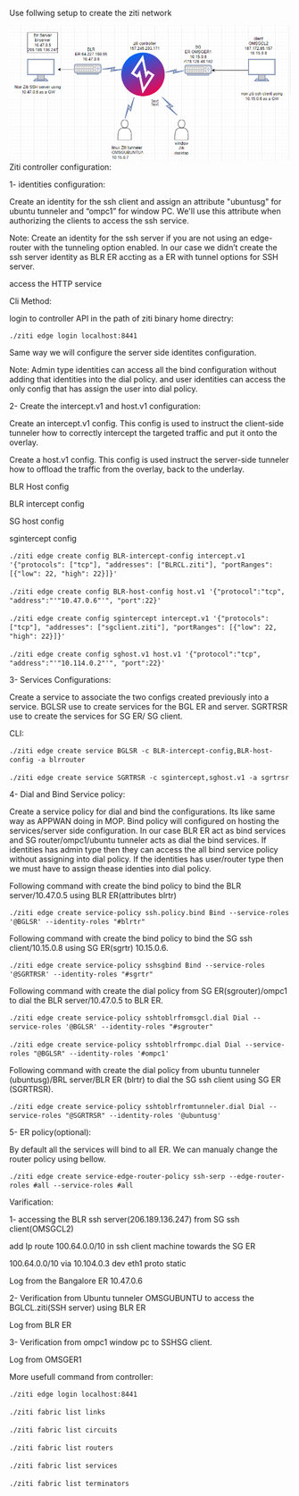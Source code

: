 Use follwing setup to create the ziti network

![Diagram](DO_network.png)
Ziti controller configuration:

1- identities configuration: 

Create an identity for the ssh client and assign an attribute "ubuntusg" for ubuntu tunneler and “ompc1” for window PC. We'll use this attribute when authorizing the clients to access the ssh service.

Note: Create an identity for the ssh server if you are not using an edge-router with the tunneling option enabled. In our case we didn’t create the ssh server identity as BLR ER accting as a ER with tunnel options for SSH server.

access the HTTP service

Cli Method:

login to controller API in the path of ziti binary home directry:
```
./ziti edge login localhost:8441 
```

Same way we will configure the server side identites configuration.

Note: Admin type identities can access all the bind configuration without adding that identities into the dial policy. and user identities can access the only config that has assign the user into dial policy.

2- Create the intercept.v1 and host.v1 configuration:

Create an intercept.v1 config. This config is used to instruct the client-side tunneler how to correctly intercept the targeted traffic and put it onto the overlay.

Create a host.v1 config. This config is used instruct the server-side tunneler how to offload the traffic from the overlay, back to the underlay.


BLR Host config


BLR intercept config


SG host config


sgintercept config


 
```
./ziti edge create config BLR-intercept-config intercept.v1 '{"protocols": ["tcp"], "addresses": ["BLRCL.ziti"], "portRanges": [{"low": 22, "high": 22}]}'

./ziti edge create config BLR-host-config host.v1 '{"protocol":"tcp", "address":"'"10.47.0.6"'", "port":22}'

./ziti edge create config sgintercept intercept.v1 '{"protocols": ["tcp"], "addresses": ["sgclient.ziti"], "portRanges": [{"low": 22, "high": 22}]}'

./ziti edge create config sghost.v1 host.v1 '{"protocol":"tcp", "address":"'"10.114.0.2"'", "port":22}'
```

3- Services Configurations:

Create a service to associate the two configs created previously into a service. BGLSR use to create services for the BGL ER and server. SGRTRSR use to create the services for SG ER/ SG client.




 

CLI:
```
./ziti edge create service BGLSR -c BLR-intercept-config,BLR-host-config -a blrrouter

./ziti edge create service SGRTRSR -c sgintercept,sghost.v1 -a sgrtrsr
```


4- Dial and Bind Service policy:

Create a service policy for dial and bind the configurations. Its like same way as APPWAN doing in MOP. Bind policy will configured on hosting the services/server side configuration. In our case BLR ER act as bind services and SG router/ompc1/ubuntu tunneler acts as dial the bind services. If identities has admin type then they can access the all bind service policy without assigning into dial policy. If the identities has user/router type then we must have to assign thease identies into dial policy.


Following command with create the bind policy to bind the BLR server/10.47.0.5 using BLR ER(attributes blrtr)
```
./ziti edge create service-policy ssh.policy.bind Bind --service-roles '@BGLSR' --identity-roles "#blrtr"
```
Following command with create the bind policy to bind the SG ssh client/10.15.0.8  using SG ER(sgrtr) 10.15.0.6.
```
./ziti edge create service-policy sshsgbind Bind --service-roles '@SGRTRSR' --identity-roles "#sgrtr"
```
Following command with create the dial policy from SG ER(sgrouter)/ompc1 to dial the BLR server/10.47.0.5  to BLR ER.
```
./ziti edge create service-policy sshtoblrfromsgcl.dial Dial --service-roles '@BGLSR' --identity-roles "#sgrouter"

./ziti edge create service-policy sshtoblrfrompc.dial Dial --service-roles "@BGLSR" --identity-roles '#ompc1'

```
Following command with create the dial policy from ubuntu tunneler (ubuntusg)/BRL server/BLR ER (blrtr) to dial the SG ssh client using SG ER (SGRTRSR).

```
./ziti edge create service-policy sshtoblrfromtunneler.dial Dial --service-roles "@SGRTRSR" --identity-roles '@ubuntusg'
```

 

5- ER policy(optional):

By default all the services will bind to all ER. We can manualy change the router policy using bellow.
```
./ziti edge create service-edge-router-policy ssh-serp --edge-router-roles #all --service-roles #all
```

Varification:

1- accessing the BLR ssh server(206.189.136.247) from SG ssh client(OMSGCL2)

add Ip route 100.64.0.0/10 in ssh client machine towards the SG ER

100.64.0.0/10 via 10.104.0.3 dev eth1 proto static


 

Log from the Bangalore ER 10.47.0.6



2- Verification from Ubuntu tunneler OMSGUBUNTU to access the BGLCL.ziti(SSH server) using BLR ER


Log from BLR ER 


 

3- Verification from ompc1 window pc to SSHSG client.


Log from OMSGER1


 

More usefull command from controller:
```
./ziti edge login localhost:8441

./ziti fabric list links

./ziti fabric list circuits

./ziti fabric list routers

./ziti fabric list services

./ziti fabric list terminators
```
